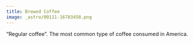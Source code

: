 ```yaml
---
title: Brewed Coffee
image: _astro/00111-16783458.png
---
```

“Regular coffee”. The most common type of coffee consumed in America.
